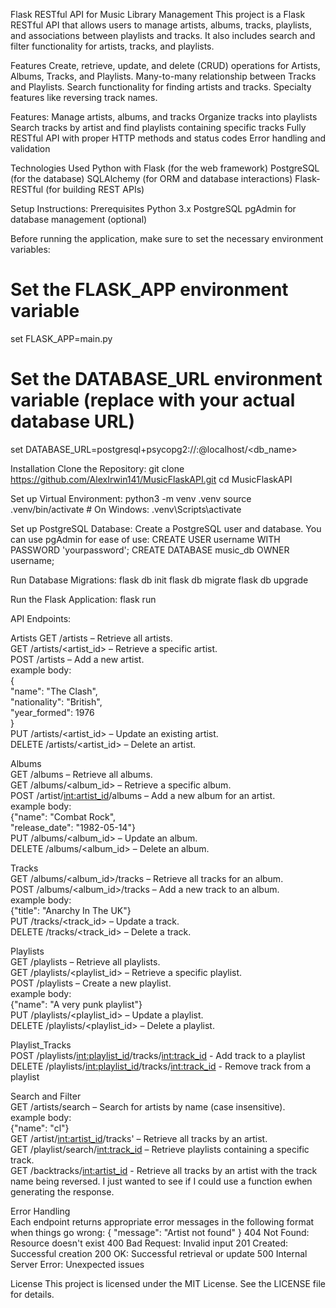 Flask RESTful API for Music Library Management
This project is a Flask RESTful API that allows users to manage artists, albums, tracks, playlists, and associations between playlists and tracks. It also includes search and filter functionality for artists, tracks, and playlists.


Features
Create, retrieve, update, and delete (CRUD) operations for Artists, Albums, Tracks, and Playlists.
Many-to-many relationship between Tracks and Playlists.
Search functionality for finding artists and tracks.
Specialty features like reversing track names.

Features:
Manage artists, albums, and tracks
Organize tracks into playlists
Search tracks by artist and find playlists containing specific tracks
Fully RESTful API with proper HTTP methods and status codes
Error handling and validation

Technologies Used
Python with Flask (for the web framework)
PostgreSQL (for the database)
SQLAlchemy (for ORM and database interactions)
Flask-RESTful (for building REST APIs)

Setup Instructions:
Prerequisites
Python 3.x
PostgreSQL
pgAdmin for database management (optional)

Before running the application, make sure to set the necessary environment variables:  

# Set the FLASK_APP environment variable  
set FLASK_APP=main.py  

# Set the DATABASE_URL environment variable (replace with your actual database URL)
set DATABASE_URL=postgresql+psycopg2://<username>:<password>@localhost/<db_name>

Installation
Clone the Repository:
git clone https://github.com/AlexIrwin141/MusicFlaskAPI.git
cd MusicFlaskAPI

Set up Virtual Environment:
python3 -m venv .venv
source .venv/bin/activate  # On Windows: .venv\Scripts\activate


Set up PostgreSQL Database:
Create a PostgreSQL user and database. You can use pgAdmin for ease of use:
CREATE USER username WITH PASSWORD 'yourpassword';
CREATE DATABASE music_db OWNER username;

Run Database Migrations:
flask db init
flask db migrate
flask db upgrade

Run the Flask Application:
flask run



API Endpoints:

Artists
GET /artists – Retrieve all artists.  
GET /artists/<artist_id> – Retrieve a specific artist.  
POST /artists – Add a new artist.  
example body:  
   {  
    "name": "The Clash",  
    "nationality": "British",  
    "year_formed": 1976  
  }  
PUT /artists/<artist_id> – Update an existing artist.  
DELETE /artists/<artist_id> – Delete an artist.  

Albums  
GET /albums – Retrieve all albums.  
GET /albums/<album_id> – Retrieve a specific album.  
POST /artist/<int:artist_id>/albums – Add a new album for an artist.  
example body:  
{"name": "Combat Rock",  
"release_date": "1982-05-14"}   
PUT /albums/<album_id> – Update an album.  
DELETE /albums/<album_id> – Delete an album.  

Tracks  
GET /albums/<album_id>/tracks – Retrieve all tracks for an album.  
POST /albums/<album_id>/tracks – Add a new track to an album.  
example body:  
{"title": "Anarchy In The UK"}  
PUT /tracks/<track_id> – Update a track.  
DELETE /tracks/<track_id> – Delete a track.  

Playlists  
GET /playlists – Retrieve all playlists.  
GET /playlists/<playlist_id> – Retrieve a specific playlist.  
POST /playlists – Create a new playlist.  
example body:  
{"name": "A very punk playlist"}  
PUT /playlists/<playlist_id> – Update a playlist.  
DELETE /playlists/<playlist_id> – Delete a playlist.  

Playlist_Tracks  
POST /playlists/<int:playlist_id>/tracks/<int:track_id> - Add track to a playlist  
DELETE /playlists/<int:playlist_id>/tracks/<int:track_id> - Remove track from a playlist  
 
Search and Filter  
GET /artists/search – Search for artists by name (case insensitive).  
example body:  
{"name": "cl"}  
GET /artist/<int:artist_id>/tracks' – Retrieve all tracks by an artist.  
GET /playlist/search/<int:track_id> – Retrieve playlists containing a specific track.  
GET /backtracks/<int:artist_id> - Retrieve all tracks by an artist with the track name being reversed. I just wanted to see if I could use a function ewhen generating the response.  

Error Handling  
Each endpoint returns appropriate error messages in the following format when things go wrong:
{
  "message": "Artist not found"
}
404 Not Found: Resource doesn't exist
400 Bad Request: Invalid input
201 Created: Successful creation
200 OK: Successful retrieval or update
500 Internal Server Error: Unexpected issues


License
This project is licensed under the MIT License. See the LICENSE file for details.